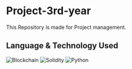 # Project-3rd-year
This Repository is made for Project management.

## Language & Technology Used
![Blockchain](https://img.shields.io/badge/Blockchain-2F3134?style=for-the-badge&logo=hyperledger&logoColor=white)
![Solidity](https://img.shields.io/badge/Solidity-e6e6e6?style=for-the-badge&logo=solidity&logoColor=black)
![Python](https://img.shields.io/badge/Python-FFD43B?style=for-the-badge&logo=python&logoColor=blue)

